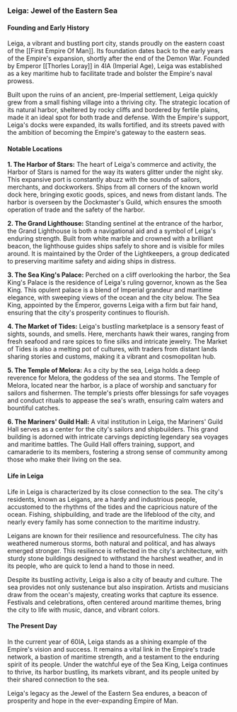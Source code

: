 ### Leiga: Jewel of the Eastern Sea

#### Founding and Early History

Leiga, a vibrant and bustling port city, stands proudly on the eastern coast of the [[First Empire Of Man]]. Its foundation dates back to the early years of the Empire's expansion, shortly after the end of the Demon War. Founded by Emperor [[Thorles Loray]] in 4IA (Imperial Age), Leiga was established as a key maritime hub to facilitate trade and bolster the Empire's naval prowess.

Built upon the ruins of an ancient, pre-Imperial settlement, Leiga quickly grew from a small fishing village into a thriving city. The strategic location of its natural harbor, sheltered by rocky cliffs and bordered by fertile plains, made it an ideal spot for both trade and defense. With the Empire's support, Leiga's docks were expanded, its walls fortified, and its streets paved with the ambition of becoming the Empire's gateway to the eastern seas.

#### Notable Locations

**1. The Harbor of Stars:** The heart of Leiga's commerce and activity, the Harbor of Stars is named for the way its waters glitter under the night sky. This expansive port is constantly abuzz with the sounds of sailors, merchants, and dockworkers. Ships from all corners of the known world dock here, bringing exotic goods, spices, and news from distant lands. The harbor is overseen by the Dockmaster's Guild, which ensures the smooth operation of trade and the safety of the harbor.

**2. The Grand Lighthouse:** Standing sentinel at the entrance of the harbor, the Grand Lighthouse is both a navigational aid and a symbol of Leiga's enduring strength. Built from white marble and crowned with a brilliant beacon, the lighthouse guides ships safely to shore and is visible for miles around. It is maintained by the Order of the Lightkeepers, a group dedicated to preserving maritime safety and aiding ships in distress.

**3. The Sea King's Palace:** Perched on a cliff overlooking the harbor, the Sea King's Palace is the residence of Leiga's ruling governor, known as the Sea King. This opulent palace is a blend of Imperial grandeur and maritime elegance, with sweeping views of the ocean and the city below. The Sea King, appointed by the Emperor, governs Leiga with a firm but fair hand, ensuring that the city's prosperity continues to flourish.

**4. The Market of Tides:** Leiga's bustling marketplace is a sensory feast of sights, sounds, and smells. Here, merchants hawk their wares, ranging from fresh seafood and rare spices to fine silks and intricate jewelry. The Market of Tides is also a melting pot of cultures, with traders from distant lands sharing stories and customs, making it a vibrant and cosmopolitan hub.

**5. The Temple of Melora:** As a city by the sea, Leiga holds a deep reverence for Melora, the goddess of the sea and storms. The Temple of Melora, located near the harbor, is a place of worship and sanctuary for sailors and fishermen. The temple's priests offer blessings for safe voyages and conduct rituals to appease the sea's wrath, ensuring calm waters and bountiful catches.

**6. The Mariners' Guild Hall:** A vital institution in Leiga, the Mariners' Guild Hall serves as a center for the city's sailors and shipbuilders. This grand building is adorned with intricate carvings depicting legendary sea voyages and maritime battles. The Guild Hall offers training, support, and camaraderie to its members, fostering a strong sense of community among those who make their living on the sea.

#### Life in Leiga

Life in Leiga is characterized by its close connection to the sea. The city's residents, known as Leigans, are a hardy and industrious people, accustomed to the rhythms of the tides and the capricious nature of the ocean. Fishing, shipbuilding, and trade are the lifeblood of the city, and nearly every family has some connection to the maritime industry.

Leigans are known for their resilience and resourcefulness. The city has weathered numerous storms, both natural and political, and has always emerged stronger. This resilience is reflected in the city's architecture, with sturdy stone buildings designed to withstand the harshest weather, and in its people, who are quick to lend a hand to those in need.

Despite its bustling activity, Leiga is also a city of beauty and culture. The sea provides not only sustenance but also inspiration. Artists and musicians draw from the ocean's majesty, creating works that capture its essence. Festivals and celebrations, often centered around maritime themes, bring the city to life with music, dance, and vibrant colors.

#### The Present Day

In the current year of 60IA, Leiga stands as a shining example of the Empire's vision and success. It remains a vital link in the Empire's trade network, a bastion of maritime strength, and a testament to the enduring spirit of its people. Under the watchful eye of the Sea King, Leiga continues to thrive, its harbor bustling, its markets vibrant, and its people united by their shared connection to the sea.

Leiga's legacy as the Jewel of the Eastern Sea endures, a beacon of prosperity and hope in the ever-expanding Empire of Man.